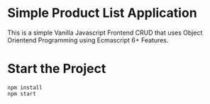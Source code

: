 # Simple Product List Application
This is a simple Vanilla Javascript Frontend CRUD that uses Object Orientend Programming using Ecmascript 6+ Features.

# Start the Project
```
npm install
npm start
```
